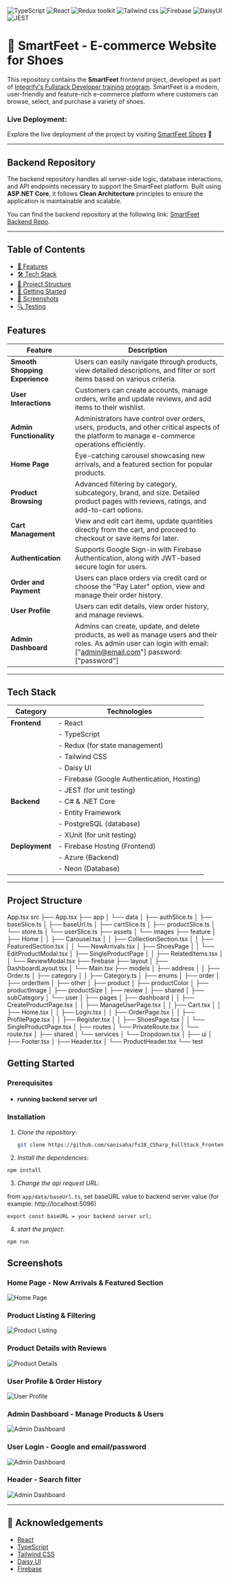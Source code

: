 ![TypeScript](https://img.shields.io/badge/TypeScript-green)
![React](https://img.shields.io/badge/React-blue)
![Redux toolkit](https://img.shields.io/badge/Redux-brown)
![Tailwind css](https://img.shields.io/badge/Tailwind_css-lightblue)
![Firebase](https://img.shields.io/badge/Firebase-orange)
![DaisyUI](https://img.shields.io/badge/Daisy-UI-green)
![JEST](https://img.shields.io/badge/JEST-purple)

# 🥿 SmartFeet - E-commerce Website for Shoes

This repository contains the **SmartFeet** frontend project, developed as part of [Integrify's Fullstack Developer training program](https://www.integrify.io/program/finland/full-stack). SmartFeet is a modern, user-friendly and feature-rich e-commerce platform where customers can browse, select, and purchase a variety of shoes.

### Live Deployment:

Explore the live deployment of the project by visiting [SmartFeet Shoes](https://smartfeet-ceeb7.web.app/) 🚀

---

## Backend Repository

The backend repository handles all server-side logic, database interactions, and API endpoints necessary to support the SmartFeet platform. Built using **ASP.NET Core**, it follows **Clean Architecture** principles to ensure the application is maintainable and scalable.

You can find the backend repository at the following link: [SmartFeet Backend Repo](https://github.com/sanisaha/fs18_CSharp_FullStack_Backend).

---

## Table of Contents

- [🌟 Features](#features)
- [🛠️ Tech Stack](#tech-stack)
- [📂 Project Structure](#project-structure)
- [🚀 Getting Started](#getting-started)
- [📸 Screenshots](screenshots)
- [🔍 Testing](#testing)

## Features

| Feature                        | Description                                                                                                                                                             |
| ------------------------------ | ----------------------------------------------------------------------------------------------------------------------------------------------------------------------- |
| **Smooth Shopping Experience** | Users can easily navigate through products, view detailed descriptions, and filter or sort items based on various criteria.                                             |
| **User Interactions**          | Customers can create accounts, manage orders, write and update reviews, and add items to their wishlist.                                                                |
| **Admin Functionality**        | Administrators have control over orders, users, products, and other critical aspects of the platform to manage e-commerce operations efficiently.                       |
| **Home Page**                  | Eye-catching carousel showcasing new arrivals, and a featured section for popular products.                                                                             |
| **Product Browsing**           | Advanced filtering by category, subcategory, brand, and size. Detailed product pages with reviews, ratings, and add-to-cart options.                                    |
| **Cart Management**            | View and edit cart items, update quantities directly from the cart, and proceed to checkout or save items for later.                                                    |
| **Authentication**             | Supports Google Sign-in with Firebase Authentication, along with JWT-based secure login for users.                                                                      |
| **Order and Payment**          | Users can place orders via credit card or choose the "Pay Later" option, view and manage their order history.                                                           |
| **User Profile**               | Users can edit details, view order history, and manage reviews.                                                                                                         |
| **Admin Dashboard**            | Admins can create, update, and delete products, as well as manage users and their roles. As admin user can login with email: ["admin@email.com"] password: ["password"] |

---

## Tech Stack

| Category       | Technologies                                |
| -------------- | ------------------------------------------- |
| **Frontend**   | - React                                     |
|                | - TypeScript                                |
|                | - Redux (for state management)              |
|                | - Tailwind CSS                              |
|                | - Daisy UI                                  |
|                | - Firebase (Google Authentication, Hosting) |
|                | - JEST (for unit testing)                   |
| **Backend**    | - C# & .NET Core                            |
|                | - Entity Framework                          |
|                | - PostgreSQL (database)                     |
|                | - XUnit (for unit testing)                  |
| **Deployment** | - Firebase Hosting (Frontend)               |
|                | - Azure (Backend)                           |
|                | - Neon (Database)                           |

---

## Project Structure

App.tsx
src
├── App.tsx
├── app
│ └── data
│ ├── authSlice.ts
│ ├── baseSlice.ts
│ ├── baseUrl.ts
│ ├── cartSlice.ts
│ ├── productSlice.ts
│ └── store.ts
│ └── userSlice.ts
├── assets
│ └── images
├── feature
│ ├── Home
│ │ ├── Carousel.tsx
│ │ ├── CollectionSection.tsx
│ │ ├── FeaturedSection.tsx
│ │ └── NewArrivals.tsx
│ ├── ShoesPage
│ │ └── EditProductModal.tsx
│ ├── SingleProductPage
│ │ ├── RelatedItems.tsx
│ │ └── ReviewModal.tsx
├── firebase
├── layout
│ ├── DashboardLayout.tsx
│ └── Main.tsx
├── models
│ ├── address
│ │ ├── Order.ts
│ ├── category
│ │ ├── Category.ts
│ ├── enums
│ ├── order
│ ├── orderItem
│ ├── other
│ ├── product
│ ├── productColor
│ ├── productImage
│ ├── productSize
│ ├── review
│ ├── shared
│ ├── subCategory
│ └── user
│
├── pages
│ ├── dashboard
│ │ ├── CreateProductPage.tsx
│ │ ├── ManageUserPage.tsx
│ │ ├── Cart.tsx
│ │ ├── Home.tsx
│ │ ├── Login.tsx
│ │ ├── OrderPage.tsx
│ │ ├── ProfilePage.tsx
│ │ ├── Register.tsx
│ │ ├── ShoesPage.tsx
│ │ └── SingleProductPage.tsx
│
├── routes
│ └── PrivateRoute.tsx
│ └── route.tsx
│
├── shared
│ └── services
│ └── Dropdown.tsx
│
├── ui
│ ├── Footer.tsx
│ ├── Header.tsx
│ └── ProductHeader.tsx
└── test

## Getting Started

### Prerequisites

- #### running backend server url

### Installation

1. _Clone the repository_:

   ```sh
   git clone https://github.com/sanisaha/fs18_CSharp_FullStack_Frontend
   ```

2. _Install the dependencies_:

```
npm install
```

3. _Change the api request URL_:

from `app/data/baseUrl.ts`, set baseURL value to backend server value (for example: http://localhost:5096)

```
export const baseURL = your backend server url;
```

4. _start the project_:

```
npm run
```

## Screenshots

### Home Page - New Arrivals & Featured Section

![Home Page](src/assets/images/smartfeet-homepage.png)

### Product Listing & Filtering

![Product Listing](src/assets/images/smartfeet-admin_product_page.png)

### Product Details with Reviews

![Product Details](src/assets/images/smartfeet-product_detail_page.png)

### User Profile & Order History

![User Profile](src/assets/images/smartfeet-user_profile.png)

### Admin Dashboard - Manage Products & Users

![Admin Dashboard](src/assets/images/smartfeet-admin_dashboard_mobile.png)

### User Login - Google and email/password

![Admin Dashboard](<src/assets/images/smartfeet-login(iPhone%20SE).png>)

### Header - Search filter

![Admin Dashboard](src/assets/images/smartfeet-search_option.png)

---

## 📝 Acknowledgements

- [React](https://reactjs.org/)
- [TypeScript](https://www.typescriptlang.org/)
- [Tailwind CSS](https://tailwindcss.com/)
- [Daisy UI](https://daisyui.com/)
- [Firebase](https://firebase.google.com/)
